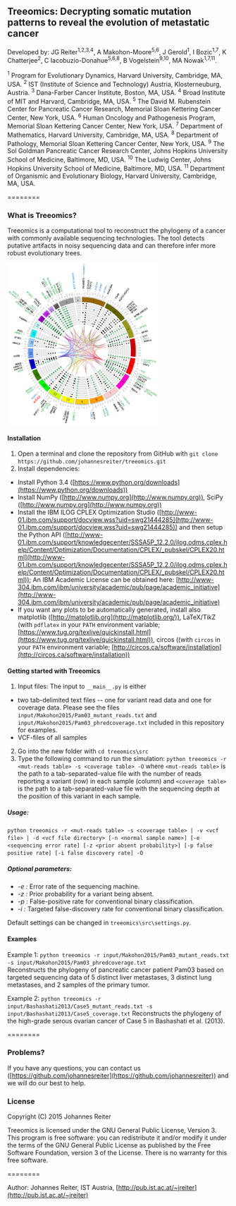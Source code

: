 ## Treeomics: Decrypting somatic mutation patterns to reveal the evolution of metastatic cancer
Developed by: JG Reiter<sup>1,2,3,4</sup>, A Makohon-Moore<sup>5,6</sup>, J Gerold<sup>1</sup>, I Bozic<sup>1,7</sup>, K Chatterjee<sup>2</sup>, C Iacobuzio-Donahue<sup>5,6,8</sup>, B Vogelstein<sup>9,10</sup>, MA Nowak<sup>1,7,11</sup>.

<sup>1</sup> Program for Evolutionary Dynamics, Harvard University, Cambridge, MA, USA.
<sup>2</sup> IST (Institute of Science and Technology) Austria, Klosterneuburg, Austria.
<sup>3</sup> Dana-Farber Cancer Institute, Boston, MA, USA.
<sup>4</sup> Broad Institute of MIT and Harvard, Cambridge, MA, USA.
<sup>5</sup> The David M. Rubenstein Center for Pancreatic Cancer Research, Memorial Sloan Kettering Cancer Center, New York, USA.
<sup>6</sup> Human Oncology and Pathogenesis Program, Memorial Sloan Kettering Cancer Center, New York, USA.
<sup>7</sup> Department of Mathematics, Harvard University, Cambridge, MA, USA.
<sup>8</sup> Department of Pathology, Memorial Sloan Kettering Cancer Center, New York, USA.
<sup>9</sup> The Sol Goldman Pancreatic Cancer Research Center, Johns Hopkins University School of Medicine, Baltimore, MD, USA. 
<sup>10</sup> The Ludwig Center, Johns Hopkins University School of Medicine, Baltimore, MD, USA.
<sup>11</sup> Department of Organismic and Evolutionary Biology, Harvard University, Cambridge, MA, USA.
 
========

### What is Treeomics?
Treeomics is a computational tool to reconstruct the phylogeny of a cancer with commonly available sequencing technologies.
The tool detects putative artifacts in noisy sequencing data and can therefore infer more robust evolutionary trees.

![Observed tumor heterogeneity](data_pam03.png "Observed tumor heterogeneity among spatially-distinct DNA sequencing samples")    


#### Installation
1. Open a terminal and clone the repository from GitHub with ```git clone https://github.com/johannesreiter/treeomics.git```
2. Install dependencies:
  - Install Python 3.4 ([https://www.python.org/downloads](https://www.python.org/downloads))
  - Install NumPy ([http://www.numpy.org](http://www.numpy.org)), 
    SciPy ([http://www.numpy.org](http://www.numpy.org))
  - Install the IBM ILOG CPLEX Optimization Studio ([http://www-01.ibm.com/support/docview.wss?uid=swg21444285](http://www-01.ibm.com/support/docview.wss?uid=swg21444285))
    and then setup the Python API ([http://www-01.ibm.com/support/knowledgecenter/SSSA5P_12.2.0/ilog.odms.cplex.help/Content/Optimization/Documentation/CPLEX/_pubskel/CPLEX20.html](http://www-01.ibm.com/support/knowledgecenter/SSSA5P_12.2.0/ilog.odms.cplex.help/Content/Optimization/Documentation/CPLEX/_pubskel/CPLEX20.html));
    An IBM Academic License can be obtained here: [http://www-304.ibm.com/ibm/university/academic/pub/page/academic_initiative](http://www-304.ibm.com/ibm/university/academic/pub/page/academic_initiative)
  - If you want any plots to be automatically generated, install also
    matplotlib ([http://matplotlib.org](http://matplotlib.org/)), LaTeX/TikZ (with ```pdflatex``` in your ```PATH``` environment variable; 
    [https://www.tug.org/texlive/quickinstall.html](https://www.tug.org/texlive/quickinstall.html)), circos ((with ```circos``` in your ```PATH``` environment variable; [http://circos.ca/software/installation](http://circos.ca/software/installation))
    
#### Getting started with Treeomics
1. Input files: The input to ```__main__.py``` is either
  - two tab-delimited text files -- one for variant read data and one for coverage data. Please see the files ```input/Makohon2015/Pam03_mutant_reads.txt``` and ```input/Makohon2015/Pam03_phredcoverage.txt``` included in this repository for examples.
  - VCF-files of all samples
2. Go into the new folder with ```cd treeomics\src```
3. Type the following command to run the simulation: ```python treeomics -r <mut-reads table> -s <coverage table> -O``` 
where ```<mut-reads table>``` is the path to a tab-separated-value file with the number of 
reads reporting a variant (row) in each sample (column) and ```<coverage table>``` is the path to a tab-separated-value 
file with the sequencing depth at the position of this variant in each sample.

##### Usage: 
```python treeomics -r <mut-reads table> -s <coverage table> | -v <vcf file> | -d <vcf file directory> [-n <normal sample name>] [-e <sequencing error rate] [-z <prior absent probability>] [-p false positive rate] [-i false discovery rate] -O```

##### Optional parameters:
- *-e <sequencing error rate>:* Error rate of the sequencing machine.
- *-z <prior absent probability>:* Prior probability for a variant being absent.
- *-p <false positive rate>:* False-positive rate for conventional binary classification.
- *-i <false discovery rate>:* Targeted false-discovery rate for conventional binary classification.

Default settings can be changed in ```treeomics\src\settings.py```.

#### Examples
Example 1: ```python treeomics -r input/Makohon2015/Pam03_mutant_reads.txt -s input/Makohon2015/Pam03_phredcoverage.txt```  
Reconstructs the phylogeny of pancreatic cancer patient Pam03 based on targeted sequencing data 
of 5 distinct liver metastases, 3 distinct lung metastases, and 2 samples of the primary tumor.

Example 2: ```python treeomics -r input/Bashashati2013/Case5_mutant_reads.txt -s input/Bashashati2013/Case5_coverage.txt```
Reconstructs the phylogeny of the high-grade serous ovarian cancer of Case 5 in Bashashati et al. (2013).

========

### Problems?
If you have any questions, you can contact us ([https://github.com/johannesreiter](https://github.com/johannesreiter)) and we will do our best to help.


### License
Copyright (C) 2015 Johannes Reiter

Treeomics is licensed under the GNU General Public License, Version 3.
This program is free software: you can redistribute it and/or modify it under the terms of the GNU General Public License as published by the Free Software Foundation, 
version 3 of the License.
There is no warranty for this free software.

========

Author: Johannes Reiter, IST Austria, [http://pub.ist.ac.at/~jreiter](http://pub.ist.ac.at/~jreiter)  
